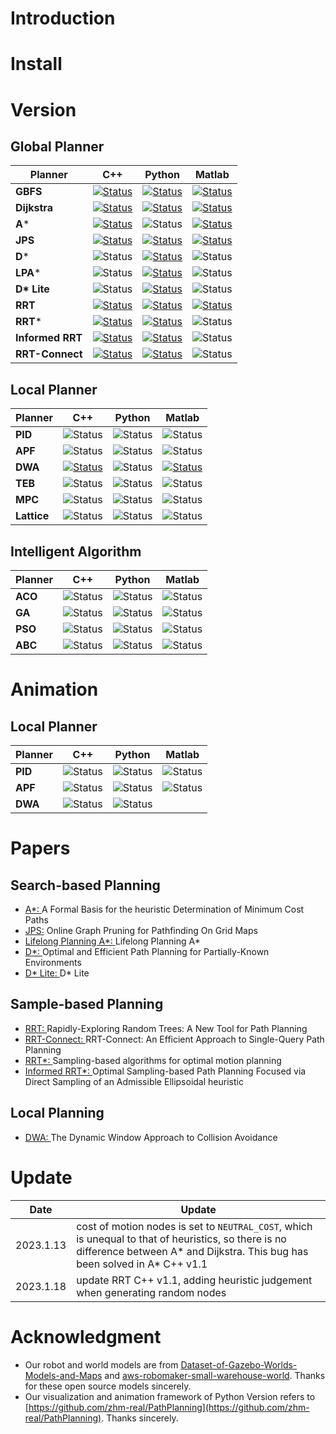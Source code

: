 
# Introduction

# Install

# Version
## Global Planner

Planner      |    C++    | Python    | Matlab
------------ | --------- | --------- | -----------------
**GBFS**                 | [![Status](https://img.shields.io/badge/done-v1.0-brightgreen)](https://github.com/ai-winter/ros_motion_planning/blob/master/ros/src/planner/graph_planner/src/a_star.cpp)   | [![Status](https://img.shields.io/badge/done-v1.0-brightgreen)](https://github.com/ai-winter/ros_motion_planning/blob/master/python/graph_search/gbfs.py)   | [![Status](https://img.shields.io/badge/done-v1.0-brightgreen)](https://github.com/ai-winter/ros_motion_planning/blob/master/matlab/graph_search/gbfs.m)   |
**Dijkstra**                 | [![Status](https://img.shields.io/badge/done-v1.0-brightgreen)](https://github.com/ai-winter/ros_motion_planning/blob/master/ros/src/planner/graph_planner/src/a_star.cpp)  | [![Status](https://img.shields.io/badge/done-v1.0-brightgreen)](https://github.com/ai-winter/ros_motion_planning/blob/master/python/graph_search/dijkstra.py) | [![Status](https://img.shields.io/badge/done-v1.0-brightgreen)](https://github.com/ai-winter/ros_motion_planning/blob/master/matlab/graph_search/dijkstra.m) |
**A***                 | [![Status](https://img.shields.io/badge/done-v1.1-brightgreen)](https://github.com/ai-winter/ros_motion_planning/blob/master/ros/src/planner/graph_planner/src/a_star.cpp) | ![Status](https://img.shields.io/badge/done-v1.0-brightgreen) | [![Status](https://img.shields.io/badge/done-v1.0-brightgreen)](https://github.com/ai-winter/ros_motion_planning/blob/master/matlab/graph_search/a_star.m) | 
**JPS**                 | [![Status](https://img.shields.io/badge/done-v1.0-brightgreen)](https://github.com/ai-winter/ros_motion_planning/blob/master/ros/src/planner/graph_planner/src/jump_point_search.cpp) | [![Status](https://img.shields.io/badge/done-v1.0-brightgreen)](https://github.com/ai-winter/ros_motion_planning/blob/master/python/graph_search/jps.py) | [![Status](https://img.shields.io/badge/done-v1.0-brightgreen)](https://github.com/ai-winter/ros_motion_planning/blob/master/matlab/graph_search/jps.m) |
**D***                 | ![Status](https://img.shields.io/badge/develop-v1.0-red) | [![Status](https://img.shields.io/badge/done-v1.0-brightgreen)](https://github.com/ai-winter/ros_motion_planning/blob/master/python/graph_search/d_star.py) | ![Status](https://img.shields.io/badge/develop-v1.0-red) |
**LPA***                 | ![Status](https://img.shields.io/badge/develop-v1.0-red) | [![Status](https://img.shields.io/badge/done-v1.0-brightgreen)](https://github.com/ai-winter/ros_motion_planning/blob/master/python/graph_search/lpa_star.py) | ![Status](https://img.shields.io/badge/develop-v1.0-red) |
**D\* Lite**                 | ![Status](https://img.shields.io/badge/develop-v1.0-red) | [![Status](https://img.shields.io/badge/done-v1.0-brightgreen)]((https://github.com/ai-winter/ros_motion_planning/blob/master/python/graph_search/d_star_lite.py)) | ![Status](https://img.shields.io/badge/develop-v1.0-red) |
**RRT**                 | [![Status](https://img.shields.io/badge/done-v1.1-brightgreen)](https://github.com/ai-winter/ros_motion_planning/blob/master/ros/src/planner/sample_planner/src/rrt.cpp) | [![Status](https://img.shields.io/badge/done-v1.0-brightgreen)](https://github.com/ai-winter/ros_motion_planning/blob/master/python/sample_search/rrt.py) | [![Status](https://img.shields.io/badge/done-v1.0-brightgreen)](https://github.com/ai-winter/ros_motion_planning/blob/master/matlab/sample_search/rrt.m) |
**RRT***                 | [![Status](https://img.shields.io/badge/done-v1.0-brightgreen)](https://github.com/ai-winter/ros_motion_planning/blob/master/ros/src/planner/sample_planner/src/rrt_star.cpp) | [![Status](https://img.shields.io/badge/done-v1.0-brightgreen)](https://github.com/ai-winter/ros_motion_planning/blob/master/python/sample_search/rrt_star.py) | ![Status](https://img.shields.io/badge/develop-v1.0-red) |
**Informed RRT**                 | [![Status](https://img.shields.io/badge/done-v1.0-brightgreen)](https://github.com/ai-winter/ros_motion_planning/blob/master/ros/src/planner/sample_planner/src/informed_rrt.cpp) | [![Status](https://img.shields.io/badge/done-v1.0-brightgreen)](https://github.com/ai-winter/ros_motion_planning/blob/master/python/sample_search/informed_rrt.py) | ![Status](https://img.shields.io/badge/develop-v1.0-red) |
**RRT-Connect**                 | [![Status](https://img.shields.io/badge/done-v1.0-brightgreen)](https://github.com/ai-winter/ros_motion_planning/blob/master/ros/src/planner/sample_planner/src/rrt_connect.cpp) | [![Status](https://img.shields.io/badge/done-v1.0-brightgreen)](https://github.com/ai-winter/ros_motion_planning/blob/master/python/sample_search/rrt_connect.py) | ![Status](https://img.shields.io/badge/develop-v1.0-red) |

## Local Planner
| Planner | C++                                                      | Python                                                   | Matlab                                                   |
| ------- | -------------------------------------------------------- | -------------------------------------------------------- | -------------------------------------------------------- |
| **PID** | ![Status](https://img.shields.io/badge/develop-v1.0-red) | ![Status](https://img.shields.io/badge/develop-v1.0-red) | ![Status](https://img.shields.io/badge/develop-v1.0-red) |
| **APF** | ![Status](https://img.shields.io/badge/develop-v1.0-red) | ![Status](https://img.shields.io/badge/develop-v1.0-red) | ![Status](https://img.shields.io/badge/develop-v1.0-red) |
| **DWA** | [![Status](https://img.shields.io/badge/done-v1.0-brightgreen)](https://github.com/ai-winter/ros_motion_planning/blob/master/ros/src/planner/local_planner/dwa_planner/src/dwa.cpp) | ![Status](https://img.shields.io/badge/develop-v1.0-red) | [![Status](https://img.shields.io/badge/done-v1.0-brightgreen)](https://github.com/ai-winter/ros_motion_planning/blob/master/matlab/local_planner/dwa.m) |
| **TEB** | ![Status](https://img.shields.io/badge/develop-v1.0-red) | ![Status](https://img.shields.io/badge/develop-v1.0-red) | ![Status](https://img.shields.io/badge/develop-v1.0-red) |
| **MPC** | ![Status](https://img.shields.io/badge/develop-v1.0-red) | ![Status](https://img.shields.io/badge/develop-v1.0-red) | ![Status](https://img.shields.io/badge/develop-v1.0-red) |
| **Lattice** | ![Status](https://img.shields.io/badge/develop-v1.0-red) | ![Status](https://img.shields.io/badge/develop-v1.0-red) | ![Status](https://img.shields.io/badge/develop-v1.0-red) |

## Intelligent Algorithm

| Planner | C++                                                      | Python                                                   | Matlab                                                   |
| ------- | -------------------------------------------------------- | -------------------------------------------------------- | -------------------------------------------------------- |
| **ACO** | ![Status](https://img.shields.io/badge/develop-v1.0-red) | ![Status](https://img.shields.io/badge/develop-v1.0-red) | ![Status](https://img.shields.io/badge/develop-v1.0-red) |
| **GA**  | ![Status](https://img.shields.io/badge/develop-v1.0-red) | ![Status](https://img.shields.io/badge/develop-v1.0-red) | ![Status](https://img.shields.io/badge/develop-v1.0-red) |
| **PSO**  | ![Status](https://img.shields.io/badge/develop-v1.0-red) | ![Status](https://img.shields.io/badge/develop-v1.0-red) | ![Status](https://img.shields.io/badge/develop-v1.0-red) |
| **ABC** | ![Status](https://img.shields.io/badge/develop-v1.0-red) | ![Status](https://img.shields.io/badge/develop-v1.0-red) | ![Status](https://img.shields.io/badge/develop-v1.0-red) |


# Animation
## Local Planner
| Planner | C++                                                      | Python                                                   | Matlab                                                   |
| ------- | -------------------------------------------------------- | -------------------------------------------------------- | -------------------------------------------------------- |
| **PID** | ![Status](https://img.shields.io/badge/gif-none-yellow) | ![Status](https://img.shields.io/badge/gif-none-yellow) | ![Status](https://img.shields.io/badge/gif-none-yellow) |
| **APF** | ![Status](https://img.shields.io/badge/gif-none-yellow) | ![Status](https://img.shields.io/badge/gif-none-yellow) | ![Status](https://img.shields.io/badge/gif-none-yellow) |
| **DWA** | ![Status](https://img.shields.io/badge/gif-none-yellow) | ![Status](https://img.shields.io/badge/gif-none-yellow) |  | ![img](https://github.com/ai-winter/ros_motion_planning/blob/master/gif/dwa_matlab.gif)


# Papers
## Search-based Planning
* [A*: ](https://ieeexplore.ieee.org/document/4082128) A Formal Basis for the heuristic Determination of Minimum Cost Paths
* [JPS:](https://ojs.aaai.org/index.php/AAAI/article/view/7994) Online Graph Pruning for Pathfinding On Grid Maps
* [Lifelong Planning A*: ](https://www.cs.cmu.edu/~maxim/files/aij04.pdf) Lifelong Planning A*
* [D*: ](http://web.mit.edu/16.412j/www/html/papers/original_dstar_icra94.pdf) Optimal and Efficient Path Planning for Partially-Known Environments
* [D* Lite: ](http://idm-lab.org/bib/abstracts/papers/aaai02b.pdf) D* Lite

## Sample-based Planning
* [RRT: ](http://msl.cs.uiuc.edu/~lavalle/papers/Lav98c.pdf) Rapidly-Exploring Random Trees: A New Tool for Path Planning
* [RRT-Connect: ](http://www-cgi.cs.cmu.edu/afs/cs/academic/class/15494-s12/readings/kuffner_icra2000.pdf) RRT-Connect: An Efficient Approach to Single-Query Path Planning
* [RRT*: ](https://journals.sagepub.com/doi/abs/10.1177/0278364911406761) Sampling-based algorithms for optimal motion planning
* [Informed RRT*: ](https://arxiv.org/abs/1404.2334) Optimal Sampling-based Path Planning Focused via Direct Sampling of an Admissible Ellipsoidal heuristic

## Local Planning

* [DWA: ](https://www.ri.cmu.edu/pub_files/pub1/fox_dieter_1997_1/fox_dieter_1997_1.pdf) The Dynamic Window Approach to Collision Avoidance

# Update
| Date      | Update                                                                                                                                                                        |
| --------- | ----------------------------------------------------------------------------------------------------------------------------------------------------------------------------- |
| 2023.1.13 | cost of motion nodes is set to `NEUTRAL_COST`, which is unequal to that of heuristics, so there is no difference between A* and Dijkstra. This bug has been solved in A* C++ v1.1 |
|2023.1.18| update RRT C++ v1.1, adding heuristic judgement when generating random nodes

# Acknowledgment
* Our robot and world models are from [
Dataset-of-Gazebo-Worlds-Models-and-Maps](https://github.com/mlherd/Dataset-of-Gazebo-Worlds-Models-and-Maps) and [
aws-robomaker-small-warehouse-world](https://github.com/aws-robotics/aws-robomaker-small-warehouse-world). Thanks for these open source models sincerely.
* Our visualization and animation framework of Python Version refers to [https://github.com/zhm-real/PathPlanning](https://github.com/zhm-real/PathPlanning). Thanks sincerely.